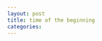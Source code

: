 ```yaml
---
layout: post
title: time of the beginning
categories: 
---
```



<!--stackedit_data:
eyJoaXN0b3J5IjpbLTE0NjczNzAzNDBdfQ==
-->